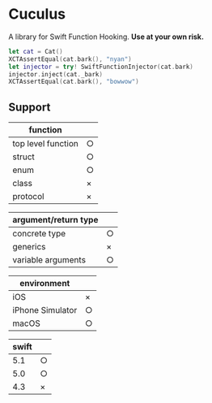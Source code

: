 # Cuculus

A library for Swift Function Hooking. 
**Use at your own risk.** 

```swift
let cat = Cat()
XCTAssertEqual(cat.bark(), "nyan")
let injector = try! SwiftFunctionInjector(cat.bark)
injector.inject(cat._bark)
XCTAssertEqual(cat.bark(), "bowwow")
```

## Support
| function | |
|--|--|
| top level function | ○ |
| struct | ○ |
| enum | ○ |
| class | × |
| protocol | × |

| argument/return type | |
|--|--|
| concrete type | ○ |
| generics | × |
| variable arguments | ○ |

| environment | |
|--|--|
| iOS | × |
| iPhone Simulator | ○ |
| macOS | ○ |

| swift | |
|--|--|
| 5.1 | ○ |
| 5.0 | ○ |
| 4.3 | × |
